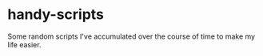 handy-scripts
=============

Some random scripts I've accumulated over the course of time to make my life easier.
